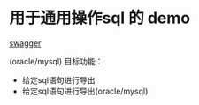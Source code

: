 # 用于通用操作sql 的 demo

[swagger](http://127.0.0.1:33061/demo_sql/swagger-ui.html)

(oracle/mysql)
目标功能：
* 给定sql语句进行导出
* 给定sql语句进行导出(oracle/mysql)
